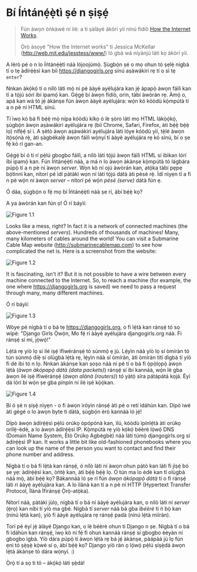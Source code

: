 # Bí Íńtánẹ́ẹ̀tì ṣé n ṣiṣẹ́

> Fún àwọn òǹkàwé ní ilé: a ti ṣàlàyé àkòrí yìí nínú fídíò [How the Internet Works](https://www.youtube.com/watch?v=oM9yAA09wdc).
> 
> Ọ̀rọ̀ àsọyé "How the Internet works" ti Jessica McKellar (http://web.mit.edu/jesstess/www/) ló gbà wá níyànjú láti kọ àkòrí yìí.

A lérò pé o n lo Íńtánẹ́ẹ̀tì náà lójoojúmọ́. Ṣùgbọ́n ṣé o mọ ohun tó ṣẹlẹ̀ nígbà tí o tẹ àdírẹ́ẹ̀sì kan bíi https://djangogirls.org sínú aṣàwákiri rẹ tí o sì tẹ `enter`?

Nnkan àkọ́kọ́ tí o nílò láti mọ̀ ni pé ààyè ayélujára kan jẹ́ àpapọ̀ àwọn fáìlì kan tí a tọ́jú sórí ibi ìpamọ́ kan. Gẹ́gẹ́ bí àwọn fídíò, orin, tàbí àwòrán rẹ. Àmọ́ o, apá kan wà tó jẹ́ àkànṣe fún àwọn ààyè ayélujára: wọ́n kó kóòdù kọ̀mpútà tí a n pè ní HTML sínú.

Tí ìwọ kò bá fi bẹ́ẹ̀ mọ̀ nípa kóòdù kíkọ ó lè ṣòro láti mọ HTML lákọ̀ọ́kọ́, ṣùgbọ́n àwọn aṣàwákiri ayélujára rẹ (bíi Chrome, Safari, Firefox, àti bẹ́ẹ̀ bẹ́ẹ̀ lọ) nífẹ̀ẹ́ sí i. A ṣètò àwọn aṣàwákiri ayélujára láti lóye kóòdù yìí, tẹ̀lé àwọn ìtọ́sọ́nà rẹ̀, àti ṣàgbékalẹ̀ àwọn fáìlì wọ̀nyí tí ààyè ayélujára rẹ kó sínú, bí o ṣe fẹ́ kó rí gan-an.

Gẹ́gẹ́ bí ó ti rí pẹ̀lú gbogbo fáìlì, a nílò láti tọ́jú àwọn fáìlì HTML sí ibìkan lórí ibi ìpamọ́ kan. Fún Íńtánẹ́ẹ̀tì náà, a má n lo àwọn àkànṣe kọ̀mpútà tó lágbára púpọ̀ tí a n pè ní àwọn *server*. Wọn kò ní ojú àwòrán kan, atọ́ka tàbí pẹpẹ bọ́tìnnì kan, nítorí pé ìdí pàtàkì wọn ní láti tọ́jú dátà àti pèsè rẹ̀. Ìdí nìyẹn tí a fí n pè wọ́n ní àwọn *server* – nítorí pé wọ́n *pèsè (serve)* dátà fún ẹ.

Ó dáa, ṣùgbọ́n o fẹ́ mọ bí Íńtánẹ́ẹ̀tì náà ṣe rí, àbí bẹ́ẹ̀ kọ?

A ya àwòrán kan fún ọ! Ó rí báyìí:

![Figure 1.1](images/internet_1.png)

Looks like a mess, right? In fact it is a network of connected machines (the above-mentioned *servers*). Hundreds of thousands of machines! Many, many kilometers of cables around the world! You can visit a Submarine Cable Map website (http://submarinecablemap.com) to see how complicated the net is. Here is a screenshot from the website:

![Figure 1.2](images/internet_3.png)

It is fascinating, isn't it? But it is not possible to have a wire between every machine connected to the Internet. So, to reach a machine (for example, the one where https://djangogirls.org is saved) we need to pass a request through many, many different machines.

Ó rí báyìí:

![Figure 1.3](images/internet_2.png)

Wòye pé nígbà tí o bá tẹ https://djangogirls.org, o fi lẹ́tà kan ránṣẹ́ tó sọ wípé: "Django Girls Ọ̀wọ́n, Mo fẹ́ rí ààyè ayélujára djangogirls.org náà. Fi ránṣẹ́ sí mi, jọ̀wọ́!"

Lẹ́tà rẹ yíò lọ sí ilé iṣẹ́ ìfìwéránṣẹ́ tó súnmọ́ ẹ jù. Lẹ́yìn náà yíò lọ sí òmíràn tó tún súnmọ́ díẹ̀ sí olùgbà lẹ́tà rẹ, lẹ́yìn náà sí òmíràn, àti òmíràn títí dìgbà tí yíò fi dé ibi tó n lọ. Nnkan àkànṣe kan ṣoṣo náà ni pé tí o bá fi ọ̀pọ̀lọpọ̀ àwọn lẹ́tà (*àwọn àkópapọ̀ dátà (data packets)*) ránṣẹ́ sí ibi kannáà, wọ́n lè gba àwọn ilé iṣẹ́ ìfìwéránṣẹ́ (*àwọn alànà (routers)*) tó yàtọ̀ síra pátápátá kọjá. Èyí dá lórí bí wọ́n ṣe gba pínpín ní ilé iṣé kọ̀ọ̀kan.

![Figure 1.4](images/internet_4.png)

Bí ó ṣé n ṣiṣẹ́ nìyẹn - o fi àwọn ìròyìn ránṣẹ́ àti pé o retí ìdáhùn kan. Dípò ìwé àti gègé o lo àwọn byte ti dátà, ṣùgbọ́n èrò kannáà ló jẹ́!

Dípò àwọn àdírẹ́ẹ̀sì pẹ̀lú orúkọ òpópónà kan, ìlú, kóòdù ìpínlẹ́tà àti orúkọ orílẹ̀-èdè, a lo àwọn àdírẹ́ẹ̀sì IP. Kọ̀mpútà rẹ yíò kọ́kọ́ béèrè lọ́wọ́ DNS (Domain Name System, Ètò Orúkọ Agbègbè) náà láti túmọ̀ djangogirls.org sí àdírẹ́ẹ̀sì IP kan. It works a little bit like old-fashioned phonebooks where you can look up the name of the person you want to contact and find their phone number and address.

Nígbà tí o bá fi lẹ́tà kan ránṣẹ́, ó nílò láti ní àwọn ohun pàtó kan láti fi jíṣẹ́ bó ṣe yẹ: àdírẹ́ẹ̀sì kan, òǹtẹ̀ kan, àti bẹ́ẹ̀ bẹ́ẹ̀ lọ. O tún ma lo èdè kan tí olùgbà náà mọ̀, àbí bẹ́ẹ̀ kọ? Bákannáà ló ṣe rí fún *àwọn àkópapọ̀ dátà* tí o fi ránṣẹ́ láti rí ààyè ayélujára kan. A lo ìlànà kan tí a n pè ní HTTP (Hypertext Transfer Protocol, Ìlànà Ìfiránṣẹ́ Ọ̀rọ̀-atọ̀ka).

Nítorí náà, pàtàkì jùlọ, nígbà tí o bá ní ààyè ayélujára kan, o nílò láti ní *server* (ẹ̀rọ) kan níbi tí yíò ma gbé. Nígbà tí *server* náà bá gba *ìbéèrè* tí ń bọ̀ kan (nínú lẹ́tà kan), yíò fi ààyè ayélujára rẹ ránṣẹ́ padà (nínú lẹ́tà mìíràn).

Torí pé èyí jẹ́ àlàyé Django kan, o lè béèrè ohun tí Django n ṣe. Nígbà tí o bá fi ìdáhùn kan ránṣẹ́, ìwọ kò ní fẹ́ fi ohun kannáà ránṣẹ́ sí gbogbo èèyàn ní gbogbo ìgbà. Yíò dára púpọ̀ tí àwọn lẹ́tà rẹ bá jẹ́ àkànṣe, pàápàá jù lọ fún ẹni tó ṣẹ̀ṣẹ̀ kọ̀wé sí ọ, àbí bẹ́ẹ̀ kọ? Django yíò ràn ọ lọ́wọ́ pẹ̀lú ṣíṣẹ̀dá àwọn lẹ́tà àkànṣe tó dára wọ̀nyí. :)

Ọ̀rọ̀ tí a sọ ti tó – àkọ́kọ́ láti ṣẹ̀dá!